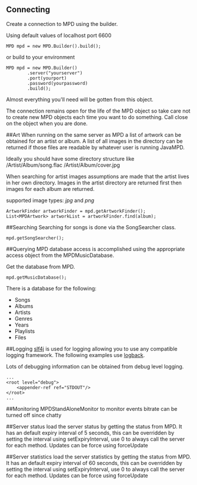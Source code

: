 ## Connecting
Create a connection to MPD using the builder.

Using default values of localhost port 6600

```
MPD mpd = new MPD.Builder().build();
```

or build to your environment

```
MPD mpd = new MPD.Builder()
        .server("yourserver")
        .port(yourport)
        .password(yourpassword)
        .build();
```

Almost everything you'll need will be gotten from this object.

The connection remains open for the life of the MPD object so take 
care not to create new MPD objects each time you want to do something.
Call close on the object when you are done.

##Art
When running on the same server as MPD a list of artwork can be obtained for an artist or album.  A list of all images 
in the directory can be returned if those files are readable by whatever user is running JavaMPD.  

Ideally you should have some directory structure like
/Artist/Album/song.flac
/Artist/Album/cover.jpg

When searching for artist images assumptions are made that the artist lives in her own directory.  Images in the artist
directory are returned first then images for each album are returned.

supported image types:
    _jpg_ and _png_
    
```
ArtworkFinder artworkFinder = mpd.getArtworkFinder();
List<MPDArtwork> artworkList = artworkFinder.find(album);
```

##Searching
Searching for songs is done via the SongSearcher class.

```
mpd.getSongSearcher();
```

##Querying
MPD database access is accomplished using the appropriate access object from the MPDMusicDatabase.

Get the database from MPD.

```
mpd.getMusicDatabase();
```

There is a database for the following:

- Songs
- Albums
- Artists
- Genres
- Years
- Playlists
- Files


##Logging
[slf4j](http://www.slf4j.org/) is used for logging allowing you to use any compatible logging framework.
The following examples use [logback](http://logback.qos.ch/).

Lots of debugging information can be obtained from debug level logging.

```
...
<root level="debug">
    <appender-ref ref="STDOUT"/>
</root>
...
```

##Monitoring
MPDStandAloneMonitor to monitor events
bitrate can be turned off since chatty

##Server status
load the server status by getting the status from MPD.  It has an default expiry interval of 5 seconds, this can be
overridden by setting the interval using setExpiryInterval, use 0 to always call the server for each method.  Updates
can be force using forceUpdate

##Server statistics
load the server statistics by getting the status from MPD.  It has an default expiry interval of 60 seconds, this can be
overridden by setting the interval using setExpiryInterval, use 0 to always call the server for each method.  Updates
can be force using forceUpdate
